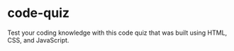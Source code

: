# code-quiz
Test your coding knowledge with this code quiz that was built using HTML, CSS, and JavaScript.
